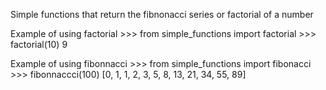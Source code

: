 Simple functions that return the fibnonacci series or factorial of a number

Example of using factorial
    >>> from simple_functions import factorial
    >>> factorial(10)
    9

Example of using fibonnacci
    >>> from simple_functions import fibonacci
    >>> fibonnaccci(100)
    [0, 1, 1, 2, 3, 5, 8, 13, 21, 34, 55, 89]


